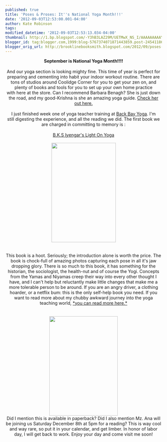 ```yaml
---
published: true
title: 'Poses & Proses: It''s National Yoga Month!!!'
date: '2012-09-03T12:53:00.001-04:00'
author: Kate Robinson
tags: 
modified_datetime: '2012-09-03T12:53:13.034-04:00'
thumbnail: http://1.bp.blogspot.com/-Y3hB3LAZ29M/UETMwX_NS_I/AAAAAAAAAYw/EIJdtHQfcvI/s72-c/9780805210316.jpg
blogger_id: tag:blogger.com,1999:blog-5767374071871443859.post-2454118620214714828
blogger_orig_url: http://brooklinebooksmith.blogspot.com/2012/09/poses-proses-its-national-yoga-month.html
---
```


<div class="separator" style="border-bottom: medium none; border-left: medium none; border-right: medium none; border-top: medium none; clear: both; text-align: center;"><strong>September is National Yoga Month!!!!</strong></div><div class="separator" style="border-bottom: medium none; border-left: medium none; border-right: medium none; border-top: medium none; clear: both; text-align: center;"><br /></div><div class="separator" style="border-bottom: medium none; border-left: medium none; border-right: medium none; border-top: medium none; clear: both; text-align: center;">And our yoga section is looking mighty fine. This time of year is perfect for preparing&nbsp;and&nbsp;cementing into&nbsp;habit your indoor workout routine. There are tons of&nbsp;studios around Coolidge Corner for you&nbsp;to get your zen on, and plenty of books and tools for you to set up your own home practice with&nbsp;here at the store. Can I recommend Barbara Benagh? She is just down the road, and my good-Krishna is she an amazing yoga guide. <a href="http://www.yogastudio.org/benagh/" target="_blank">Check her out here.</a></div><div class="separator" style="border-bottom: medium none; border-left: medium none; border-right: medium none; border-top: medium none; clear: both; text-align: center;"><br /></div><div class="separator" style="border-bottom: medium none; border-left: medium none; border-right: medium none; border-top: medium none; clear: both; text-align: center;">I just finished week one of yoga teacher training at <a href="http://www.backbayyoga.com/">Back Bay Yoga</a>. I'm still&nbsp;digesting the experience, and all the&nbsp;reading we did. The first book we are charged in committing to memory is :</div><div class="separator" style="border-bottom: medium none; border-left: medium none; border-right: medium none; border-top: medium none; clear: both; text-align: center;"><br /></div><div class="separator" style="border-bottom: medium none; border-left: medium none; border-right: medium none; border-top: medium none; clear: both; text-align: center;"><a href="http://www.brooklinebooksmith-shop.com/book/9780805210316-0" target="_blank">B.K.S Iyengar's Light On Yoga</a></div><div class="separator" style="border-bottom: medium none; border-left: medium none; border-right: medium none; border-top: medium none; clear: both; text-align: center;"><br /></div><div class="separator" style="clear: both; text-align: center;"><a href="http://1.bp.blogspot.com/-Y3hB3LAZ29M/UETMwX_NS_I/AAAAAAAAAYw/EIJdtHQfcvI/s1600/9780805210316.jpg" imageanchor="1" style="margin-left: 1em; margin-right: 1em;"><img border="0" fea="true" height="320" src="http://1.bp.blogspot.com/-Y3hB3LAZ29M/UETMwX_NS_I/AAAAAAAAAYw/EIJdtHQfcvI/s320/9780805210316.jpg" width="207" /></a></div><div class="separator" style="border-bottom: medium none; border-left: medium none; border-right: medium none; border-top: medium none; clear: both; text-align: center;"><br /></div><div class="separator" style="border-bottom: medium none; border-left: medium none; border-right: medium none; border-top: medium none; clear: both; text-align: center;"><br /></div><div class="separator" style="border-bottom: medium none; border-left: medium none; border-right: medium none; border-top: medium none; clear: both; text-align: center;">This book is a hoot. Seriously; the introduction alone is worth the price. The book is chock-full of amazing photos capturing each pose in all it's jaw dropping glory. There is so much to this book, it has something for the historian, the sociologist, the health-nut and of course the Yogi.&nbsp;Concepts from the Yamas and Niyamas creep their way into every other thought I have, and I can't help but reluctantly make little changes that make me a more tolerable person to be around. If you are an angry driver, a clothing hoarder, or a netflix bum: this is the only self-help book you need. If you want to read more about my chubby awkward journey into the yoga teaching world, <a href="http://katedoesthickyoga.blogspot.com/2012/09/i-survived-week-intensive-i-ate.html?spref=fb" target="_blank">*you can read more here.*</a></div><div class="separator" style="border-bottom: medium none; border-left: medium none; border-right: medium none; border-top: medium none; clear: both; text-align: center;"><br /></div><div class="separator" style="border-bottom: medium none; border-left: medium none; border-right: medium none; border-top: medium none; clear: both; text-align: center;"><br /></div><div class="separator" style="border-bottom: medium none; border-left: medium none; border-right: medium none; border-top: medium none; clear: both; text-align: center;"><a href="http://3.bp.blogspot.com/-0nOGGL2pRg0/UETJ0YYKOQI/AAAAAAAAAYI/oUREhFRKBEU/s1600/9780061864247.jpg" imageanchor="1" style="margin-left: 1em; margin-right: 1em;"><img border="0" fea="true" height="320" src="http://3.bp.blogspot.com/-0nOGGL2pRg0/UETJ0YYKOQI/AAAAAAAAAYI/oUREhFRKBEU/s320/9780061864247.jpg" width="220" /></a></div><div class="separator" style="border-bottom: medium none; border-left: medium none; border-right: medium none; border-top: medium none; clear: both; text-align: center;">Did I mention this is available in paperback? Did I also mention Mz. Ana will be joining us Saturday&nbsp;December 8th at 5pm&nbsp;for a reading? This is way cool and way rare, so put it in your calendar, and get limber. In honor of labor day, I will get back to work. Enjoy your day and come visit me soon!</div><div class="separator" style="border-bottom: medium none; border-left: medium none; border-right: medium none; border-top: medium none; clear: both; text-align: center;"><br /></div>
